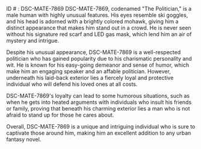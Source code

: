 ID # : DSC-MATE-7869
DSC-MATE-7869, codenamed "The Politician," is a male human with highly unusual features. His eyes resemble ski goggles, and his head is adorned with a brightly colored mohawk, giving him a distinct appearance that makes him stand out in a crowd. He is never seen without his signature red scarf and LED gas mask, which lend him an air of mystery and intrigue.

Despite his unusual appearance, DSC-MATE-7869 is a well-respected politician who has gained popularity due to his charismatic personality and wit. He is known for his easy-going demeanor and sense of humor, which make him an engaging speaker and an affable politician. However, underneath his laid-back exterior lies a fiercely loyal and protective individual who will defend his loved ones at all costs.

DSC-MATE-7869's loyalty can lead to some humorous situations, such as when he gets into heated arguments with individuals who insult his friends or family, proving that beneath his charming exterior lies a man who is not afraid to stand up for those he cares about.

Overall, DSC-MATE-7869 is a unique and intriguing individual who is sure to captivate those around him, making him an excellent addition to any urban fantasy novel.